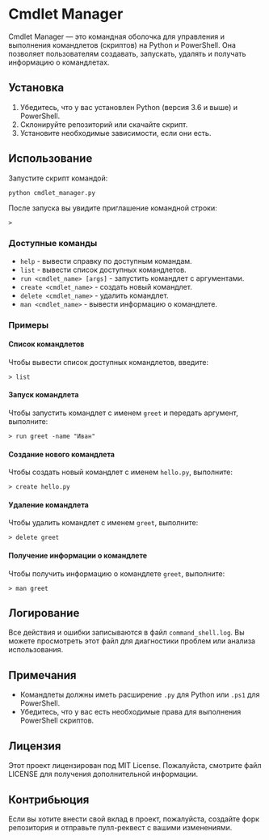 


# Cmdlet Manager

Cmdlet Manager — это командная оболочка для управления и выполнения командлетов (скриптов) на Python и PowerShell. Она позволяет пользователям создавать, запускать, удалять и получать информацию о командлетах.

## Установка

1. Убедитесь, что у вас установлен Python (версия 3.6 и выше) и PowerShell.
2. Склонируйте репозиторий или скачайте скрипт.
3. Установите необходимые зависимости, если они есть.

## Использование

Запустите скрипт командой:

```bash
python cmdlet_manager.py
```

После запуска вы увидите приглашение командной строки:

```
> 
```

### Доступные команды

- `help` - вывести справку по доступным командам.
- `list` - вывести список доступных командлетов.
- `run <cmdlet_name> [args]` - запустить командлет с аргументами.
- `create <cmdlet_name>` - создать новый командлет.
- `delete <cmdlet_name>` - удалить командлет.
- `man <cmdlet_name>` - вывести информацию о командлете.

### Примеры

#### Список командлетов

Чтобы вывести список доступных командлетов, введите:

```
> list
```

#### Запуск командлета

Чтобы запустить командлет с именем `greet` и передать аргумент, выполните:

```
> run greet -name "Иван"
```

#### Создание нового командлета

Чтобы создать новый командлет с именем `hello.py`, выполните:

```
> create hello.py
```

#### Удаление командлета

Чтобы удалить командлет с именем `greet`, выполните:

```
> delete greet
```

#### Получение информации о командлете

Чтобы получить информацию о командлете `greet`, выполните:

```
> man greet
```

## Логирование

Все действия и ошибки записываются в файл `command_shell.log`. Вы можете просмотреть этот файл для диагностики проблем или анализа использования.

## Примечания

- Командлеты должны иметь расширение `.py` для Python или `.ps1` для PowerShell.
- Убедитесь, что у вас есть необходимые права для выполнения PowerShell скриптов.

## Лицензия

Этот проект лицензирован под MIT License. Пожалуйста, смотрите файл LICENSE для получения дополнительной информации.

## Контрибьюция

Если вы хотите внести свой вклад в проект, пожалуйста, создайте форк репозитория и отправьте пулл-реквест с вашими изменениями.

```

